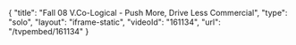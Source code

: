 {
    "title": "Fall 08 V.Co-Logical - Push More, Drive Less Commercial",
    "type": "solo",
    "layout": "iframe-static",
    "videoId": "161134",
    "url": "\/tvpembed\/161134"
}